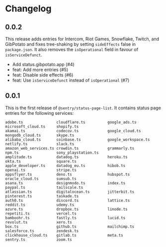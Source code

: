 # Changelog

## 0.0.2

This release adds entries for Intercom, Riot Games, Snowflake, Twitch, and GibPotato and fixes tree-shaking by setting `sideEffects` false in `package.json`. It also removes the `isOperational` field in favour of `isServiceDefunct`.

- Add status.gibpotato.app (#4)
- feat: Add more entries (#5)
- feat: Disable side effects (#6)
- feat: Use `isServiceDefunct` instead of `isOperational` (#7)

## 0.0.1

This is the first release of `@sentry/status-page-list`. It contains status page entries for the following services:

```
adobe.ts               cloudflare.ts          google_ads.ts          microsoft_cloud.ts     shopify.ts
akamai.ts              codecov.ts             google_cloud.ts        mongodb_cloud.ts       skype.ts
alibaba_cloud.ts       coinbase.ts            google_workspace.ts    netlify.ts             slack.ts
amazon_web_services.ts crowdin.ts             grammarly.ts           npm.ts                 sony_playstation.ts
amplitude.ts           datadog.ts             heroku.ts              okta.ts                square.ts
apple_developer.ts     datadog_eu.ts          hibob.ts               openai.ts              stripe.ts
appsflyer.ts           deno.ts                hubspot.ts             oracle_cloud.ts        sumsub.ts
asana.ts               designmodo.ts          index.ts               paypal.ts              tailscale.ts
atlassian.ts           digitalocean.ts        jitterbit.ts           pinterest.ts           taskade.ts
auth0.ts               discord.ts             lattice.ts             reddit.ts              udemy.ts
azure.ts               dropbox.ts             linode.ts              repetiti.ts            vercel.ts
bamboohr.ts            fastly.ts              lucid.ts               revolut.ts             xero.ts
box.ts                 github.ts              mailchimp.ts           salesforce.ts          zendesk.ts
clickhouse_cloud.ts    gitlab.ts              meta.ts                sentry.ts              zoom.ts
```
